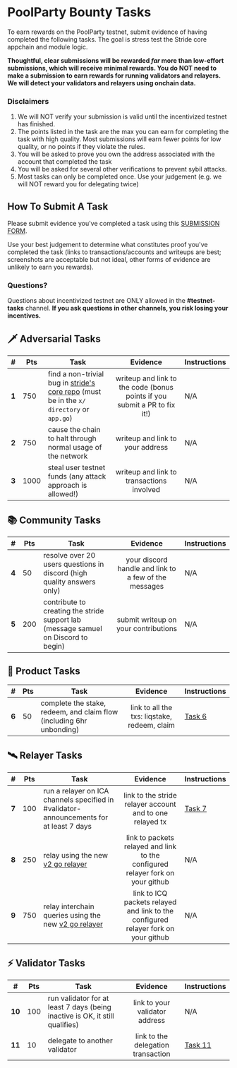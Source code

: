 # PoolParty Bounty Tasks

To earn rewards on the PoolParty testnet, submit evidence of having completed the following tasks. The goal is stress test the Stride core appchain and module logic. 

**Thoughtful, clear submissions will be rewarded ***far*** more than low-effort submissions, which will receive minimal rewards. You do NOT need to make a submission to earn rewards for running validators and relayers. We will detect your validators and relayers using onchain data.**


### Disclaimers
1. We will NOT verify your submission is valid until the incentivized testnet has finished.
2. The points listed in the task are the max you can earn for completing the task with high quality. Most submissions will earn fewer points for low quality, or no points if they violate the rules.
3. You will be asked to prove you own the address associated with the account that completed the task
4. You will be asked for several other verifications to prevent sybil attacks. 
5. Most tasks can only be completed once. Use your judgement (e.g. we will NOT reward you for delegating twice)
## How To Submit A Task
Please submit evidence you've completed a task using this [SUBMISSION FORM](https://forms.gle/urhJDEkqfMM9h1367).

Use your best judgement to determine what constitutes proof you've completed the task (links to transactions/accounts and writeups are best; screenshots are acceptable but not ideal, other forms of evidence are unlikely to earn you rewards).  

### Questions?
Questions about incentivized testnet are ONLY allowed in the **#testnet-tasks** channel. **If you ask questions in other channels, you risk losing your incentives.**


## 🗡️ Adversarial Tasks
| #     | Pts  |  Task                                                                                                                             | Evidence                                                                  | Instructions |
| ----- | ---- | --------------------------------------------------------------------------------------------------------------------------------- |:-------------:                                                            | ------------ |
| **1** | 750  | find a non-trivial bug in [stride's core repo](https://github.com/Stride-Labs/stride) (must be in the `x/ directory` or `app.go`) | writeup and link to the code (bonus points if you submit a PR to fix it!) | N/A          |    
| **2** | 750  | cause the chain to halt through normal usage of the network                                                                       | writeup and link to your address                                          | N/A          |  
| **3** | 1000 | steal user testnet funds (any attack approach is allowed!)                                                                        | writeup and link to transactions involved                                 | N/A          |  


## 📚 Community Tasks
| #     | Pts |  Task                                                                              | Evidence                                               | Instructions |
| ----- | --- | ---------------------------------------------------------------------------------- |:------------------------------------------------------:| ------------ |
| **4** | 50  | resolve over 20 users questions in discord (high quality answers only)             | your discord handle and link to a few of the messages  | N/A          |
| **5** | 200 | contribute to creating the stride support lab (message samuel on Discord to begin) | submit writeup on your contributions                   | N/A          |

## 🌊 Product Tasks
| #     | Pts |  Task                                                                |                                     Evidence | Instructions      |
| ----- | --- | -------------------------------------------------------------------- |:--------------------------------------------:| ----------------- |
| **6** | 50  | complete the stake, redeem, and claim flow (including 6hr unbonding) | link to all the txs: liqstake, redeem, claim | [Task 6](./06.md) |

## 🛰  Relayer Tasks 

| #     | Pts |  Task                                                                                                             | Evidence                                                                           | Instructions      |
| ----- | --- | ----------------------------------------------------------------------------------------------------------------- |:----------------------------------------------------------------------------------:| ----------------- |
| **7** | 100 | run a relayer on ICA channels specified in #validator-announcements for at least 7 days                           | link to the stride relayer account and to one relayed tx                           | [Task 7](./07.md) |
| **8** | 250 | relay using the new [v2 go relayer](https://github.com/cosmos/relayer/releases/tag/v2.0.0-rc4)                    | link to packets relayed and link to the configured relayer fork on your github     | N/A               |
| **9** | 750 | relay interchain queries using the new [v2 go relayer](https://github.com/cosmos/relayer/releases/tag/v2.0.0-rc4) | link to ICQ packets relayed and link to the configured relayer fork on your github | N/A               |

## ⚡ Validator Tasks 

| #      | Pts |  Task                                                                        | Evidence                           | Instructions       |
| ------ | --- | ---------------------------------------------------------------------------- |:----------------------------------:| ------------------ |
| **10** | 100 | run validator for at least 7 days (being inactive is OK, it still qualifies) | link to your validator address     | N/A                |
| **11** | 10  | delegate to another validator                                                | link to the delegation transaction | [Task 11](./11.md) |
